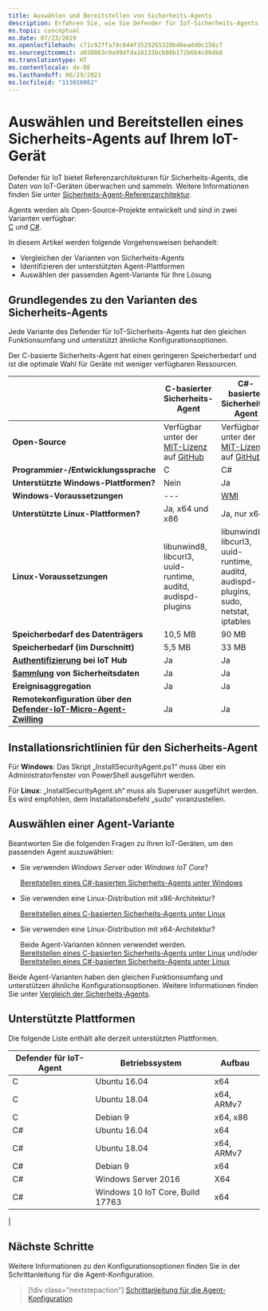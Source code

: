 ```yaml
---
title: Auswählen und Bereitstellen von Sicherheits-Agents
description: Erfahren Sie, wie Sie Defender für IoT-Sicherheits-Agents auf IoT-Geräten auswählen und bereitstellen.
ms.topic: conceptual
ms.date: 07/23/2019
ms.openlocfilehash: c71c92ffa79c844f3529265320b46eadd0c158cf
ms.sourcegitcommit: a038863c0a99dfda16133bcb08b172b6b4c86db8
ms.translationtype: HT
ms.contentlocale: de-DE
ms.lasthandoff: 06/29/2021
ms.locfileid: "113016062"
---
```

# <a name="select-and-deploy-a-security-agent-on-your-iot-device"></a>Auswählen und Bereitstellen eines Sicherheits-Agents auf Ihrem IoT-Gerät

Defender für IoT bietet Referenzarchitekturen für Sicherheits-Agents, die Daten von IoT-Geräten überwachen und sammeln.
Weitere Informationen finden Sie unter [Sicherheits-Agent-Referenzarchitektur](security-agent-architecture.md).

Agents werden als Open-Source-Projekte entwickelt und sind in zwei Varianten verfügbar: <br> [C](https://aka.ms/iot-security-github-c) und [C#](https://aka.ms/iot-security-github-cs).

In diesem Artikel werden folgende Vorgehensweisen behandelt:
- Vergleichen der Varianten von Sicherheits-Agents
- Identifizieren der unterstützten Agent-Plattformen
- Auswählen der passenden Agent-Variante für Ihre Lösung

## <a name="understand-security-agent-options"></a>Grundlegendes zu den Varianten des Sicherheits-Agents

Jede Variante des Defender für IoT-Sicherheits-Agents hat den gleichen Funktionsumfang und unterstützt ähnliche Konfigurationsoptionen.

Der C-basierte Sicherheits-Agent hat einen geringeren Speicherbedarf und ist die optimale Wahl für Geräte mit weniger verfügbaren Ressourcen.

|     | C-basierter Sicherheits-Agent | C#-basierter Sicherheits-Agent |
| --- | ----------- | --------- |
| **Open-Source** | Verfügbar unter der [MIT-Lizenz](https://en.wikipedia.org/wiki/MIT_License) auf [GitHub](https://aka.ms/iot-security-github-c) | Verfügbar unter der [MIT-Lizenz](https://en.wikipedia.org/wiki/MIT_License) auf [GitHub](https://aka.ms/iot-security-github-cs) |
| **Programmier-/Entwicklungssprache**    | C | C# |
| **Unterstützte Windows-Plattformen?** | Nein | Ja |
| **Windows-Voraussetzungen** | --- | [WMI](/windows/desktop/wmisdk/) |
| **Unterstützte Linux-Plattformen?** | Ja, x64 und x86 | Ja, nur x64 |
| **Linux-Voraussetzungen** | libunwind8, libcurl3, uuid-runtime, auditd, audispd-plugins | libunwind8, libcurl3, uuid-runtime, auditd, audispd-plugins, sudo, netstat, iptables |
| **Speicherbedarf des Datenträgers** | 10,5 MB | 90 MB |
| **Speicherbedarf (im Durschnitt)** | 5,5 MB | 33 MB |
| **[Authentifizierung](concept-security-agent-authentication-methods.md) bei IoT Hub** | Ja | Ja |
| **[Sammlung](how-to-agent-configuration.md#supported-security-events) von Sicherheitsdaten** | Ja | Ja |
| **Ereignisaggregation** | Ja | Ja |
| **Remotekonfiguration über den [Defender-IoT-Micro-Agent-Zwilling](concept-security-module.md)** | Ja | Ja |

## <a name="security-agent-installation-guidelines"></a>Installationsrichtlinien für den Sicherheits-Agent

Für **Windows**: Das Skript „InstallSecurityAgent.ps1“ muss über ein Administratorfenster von PowerShell ausgeführt werden.

Für **Linux**: „InstallSecurityAgent.sh“ muss als Superuser ausgeführt werden. Es wird empfohlen, dem Installationsbefehl „sudo“ voranzustellen.

## <a name="choose-an-agent-flavor"></a>Auswählen einer Agent-Variante

Beantworten Sie die folgenden Fragen zu Ihren IoT-Geräten, um den passenden Agent auszuwählen:

- Sie verwenden _Windows Server_ oder _Windows IoT Core_?

    [Bereitstellen eines C#-basierten Sicherheits-Agents unter Windows](how-to-deploy-windows-cs.md)

- Sie verwenden eine Linux-Distribution mit x86-Architektur?

    [Bereitstellen eines C-basierten Sicherheits-Agents unter Linux](how-to-deploy-linux-c.md)

- Sie verwenden eine Linux-Distribution mit x64-Architektur?

    Beide Agent-Varianten können verwendet werden. <br>
    [Bereitstellen eines C-basierten Sicherheits-Agents unter Linux](how-to-deploy-linux-c.md) und/oder [Bereitstellen eines C#-basierten Sicherheits-Agents unter Linux](how-to-deploy-linux-cs.md)

Beide Agent-Varianten haben den gleichen Funktionsumfang und unterstützen ähnliche Konfigurationsoptionen.
Weitere Informationen finden Sie unter [Vergleich der Sicherheits-Agents](how-to-deploy-agent.md#understand-security-agent-options).

## <a name="supported-platforms"></a>Unterstützte Plattformen

Die folgende Liste enthält alle derzeit unterstützten Plattformen.

|Defender für IoT-Agent |Betriebssystem |Aufbau |
|--------------|------------|--------------|
|C|Ubuntu 16.04 |    x64|
|C|Ubuntu 18.04 |    x64, ARMv7|
|C|Debian 9 |    x64, x86|
|C#|Ubuntu 16.04     |x64|
|C#|Ubuntu 18.04    |x64, ARMv7|
|C#|Debian 9    |x64|
|C#|Windows Server 2016|    X64|
|C#|Windows 10 IoT Core, Build 17763    |x64|
|

## <a name="next-steps"></a>Nächste Schritte

Weitere Informationen zu den Konfigurationsoptionen finden Sie in der Schrittanleitung für die Agent-Konfiguration.
> [!div class="nextstepaction"]
> [Schrittanleitung für die Agent-Konfiguration](./how-to-agent-configuration.md)